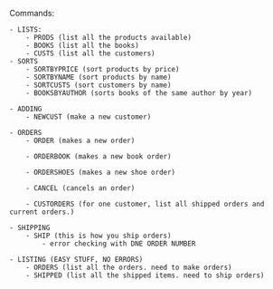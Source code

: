 Commands: 

    - LISTS:
        - PRODS (list all the products available) 
        - BOOKS (list all the books) 
        - CUSTS (list all the customers) 
    - SORTS
        - SORTBYPRICE (sort products by price) 
        - SORTBYNAME (sort products by name) 
        - SORTCUSTS (sort customers by name) 
        - BOOKSBYAUTHOR (sorts books of the same author by year) 

    - ADDING 
        - NEWCUST (make a new customer) 

    - ORDERS
        - ORDER (makes a new order) 

        - ORDERBOOK (makes a new book order) 

        - ORDERSHOES (makes a new shoe order) 
            
        - CANCEL (cancels an order) 

        - CUSTORDERS (for one customer, list all shipped orders and current orders.) 

    - SHIPPING
        - SHIP (this is how you ship orders) 
            - error checking with DNE ORDER NUMBER 

    - LISTING (EASY STUFF, NO ERRORS)
        - ORDERS (list all the orders. need to make orders) 
        - SHIPPED (list all the shipped items. need to ship orders) 

